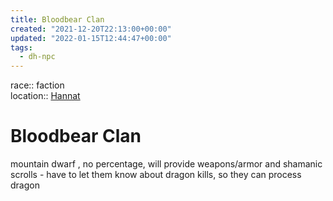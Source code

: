 ```yaml
---
title: Bloodbear Clan
created: "2021-12-20T22:13:00+00:00"
updated: "2022-01-15T12:44:47+00:00"
tags:
  - dh-npc
---
```


race:: faction  
location:: [Hannat](Hannat.md)

# Bloodbear Clan

mountain dwarf , no percentage, will provide weapons/armor and shamanic scrolls - have to let them know about dragon kills, so they can process dragon
